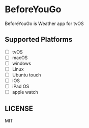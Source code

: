 # BeforeYouGo
BeforeYouGo is Weather app for tvOS

## Supported Platforms
- [ ] tvOS
- [ ] macOS
- [ ] windows
- [ ] Linux
- [ ] Ubuntu touch
- [ ] iOS
- [ ] iPad OS
- [ ] apple watch

## LICENSE
MIT
